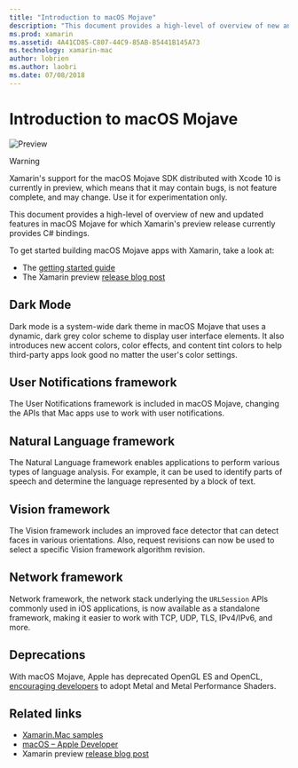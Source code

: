 ```yaml
---
title: "Introduction to macOS Mojave"
description: "This document provides a high-level of overview of new and updated features in macOS Mojave for which Xamarin's preview release currently provides C# bindings."
ms.prod: xamarin
ms.assetid: 4A41CD85-C807-44C9-85AB-B5441B145A73
ms.technology: xamarin-mac
author: lobrien
ms.author: laobri
ms.date: 07/08/2018
---
```

# Introduction to macOS Mojave

![Preview](~/media/shared/preview.png)

> [!WARNING]
> Xamarin's support for the macOS Mojave SDK distributed with Xcode 10
> is currently in preview, which means that it may contain bugs, 
> is not feature complete, and may change. Use it for experimentation only.

This document provides a high-level of overview of new and updated
features in macOS Mojave for which Xamarin's preview release currently
provides C# bindings.

To get started building macOS Mojave apps with Xamarin, take a look at:

- The [getting started guide](~/mac/platform/introduction-to-macos-mojave/get-started.md)
- The Xamarin preview [release blog post](https://releases.xamarin.com/preview-release-xcode-10-beta-6/)

## Dark Mode

Dark mode is a system-wide dark theme in macOS Mojave that uses a dynamic,
dark grey color scheme to display user interface elements. It also
introduces new accent colors, color effects, and content tint colors to
help third-party apps look good no matter the user's color settings.

## User Notifications framework

The User Notifications framework is included in macOS Mojave, changing
the APIs that Mac apps use to work with user notifications.

## Natural Language framework

The Natural Language framework enables applications to perform various
types of language analysis. For example, it can be used to identify parts
of speech and determine the language represented by a block of text.

## Vision framework

The Vision framework includes an improved face detector that can detect
faces in various orientations. Also, request revisions can now be used to
select a specific Vision framework algorithm revision.

## Network framework

Network framework, the network stack underlying the `URLSession` APIs
commonly used in iOS applications, is now available as a standalone
framework, making it easier to work with TCP, UDP, TLS, IPv4/IPv6, and
more.

## Deprecations

With macOS Mojave, Apple has deprecated OpenGL ES and OpenCL,
[encouraging developers](https://developer.apple.com/macos/whats-new/)
to adopt Metal and Metal Performance Shaders.

## Related links

- [Xamarin.Mac samples](https://developer.xamarin.com/samples/mac/)
- [macOS – Apple Developer](https://developer.apple.com/macos/)
- Xamarin preview [release blog post](https://releases.xamarin.com/preview-release-xcode-10-beta-6/)
